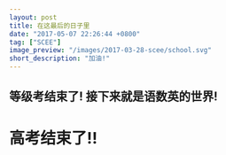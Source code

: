 ```yaml
---
layout: post
title: 在这最后的日子里
date: "2017-05-07 22:26:44 +0800"
tag: ["SCEE"]
image_preview: "/images/2017-03-28-scee/school.svg"
short_description: "加油!"
---
```


## 等级考结束了! 接下来就是语数英的世界!

# 高考结束了!!